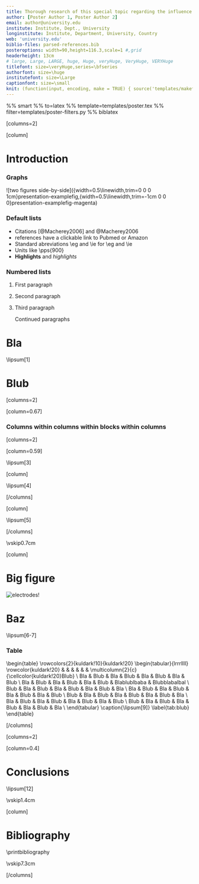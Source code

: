 ```yaml
---
title: Thorough research of this special topic regarding the influence of various factors
author: [Poster Author 1, Poster Author 2]
email: author@university.edu
institute: Institute, Dept., University
longinstitute: Institute, Department, University, Country
web: 'university.edu'
biblio-files: parsed-references.bib
posteroptions: width=90,height=116.3,scale=1 #,grid
headerheight: 13cm
# large, Large, LARGE, huge, Huge, veryHuge, VeryHuge, VERYHuge
titlefont: size=\veryHuge,series=\bfseries
authorfont: size=\huge
institutefont: size=\Large
captionfont: size=\small
knit: (function(input, encoding, make = TRUE) { source('templates/makefile-renderer.R', local = TRUE) })
---
```


%% smart
%% to=latex
%% template=templates/poster.tex
%% filter=templates/poster-filters.py
%% biblatex

[columns=2]

[column]

# Introduction

### Graphs

![two figures side-by-side]({width=0.5\linewidth,trim=0 0 0 1cm}presentation-examplefig,{width=0.5\linewidth,trim=-1cm 0 0 0}presentation-examplefig-magenta)

<!-- Comments -->
### Default lists

- Citations [@Macherey2006] and @Macherey2006
- references have a clickable link to Pubmed or Amazon
- Standard abreviations \\eg and \\ie for \eg and \ie
- Units like \pps{900}
- **Highlights** and *highlights*

### Numbered lists

1.  First paragraph
2.  Second paragraph
3.  Third paragraph

    Continued paragraphs

# Bla

\lipsum[1]

# Blub

[columns=2]

[column=0.67]

### Columns within columns within blocks within columns

[columns=2]

[column=0.59]

\lipsum[3]

[column]

\lipsum[4]

[/columns]

[column]

\lipsum[5]

[/columns]

\vskip0.7cm

[column]

# Big figure

![electrodes!]({width=.8\linewidth}presentation-examplefig-electrodes)

# Baz

\lipsum[6-7]

### Table

<!-- this is still latex :-) -->
\begin{table}
    \rowcolors{2}{kuldark!10}{kuldark!20}
    \begin{tabular}{lrrrllll}
            \rowcolor{kuldark!20}
                &     &                     &         &      &          &
                \multicolumn{2}{c}{\cellcolor{kuldark!20}Blub} \\
        Bla & Blub & Bla & Blub & Bla & Blub &
        Bla & Blub \\
        Bla & Blub & Bla & Blub & Bla & Blub & Blablublbaba & Blubblabalbal \\
        Blub & Bla & Blub & Bla & Blub & Bla & Blub & Bla \\
        Bla & Blub & Bla & Blub & Bla & Blub & Bla & Blub \\
        Blub & Bla & Blub & Bla & Blub & Bla & Blub & Bla \\
        Bla & Blub & Bla & Blub & Bla & Blub & Bla & Blub \\
        Blub & Bla & Blub & Bla & Blub & Bla & Blub & Bla \\
    \end{tabular}
    \caption{\lipsum[9]}
    \label{tab:blub}
\end{table}

[/columns]

[columns=2]

[column=0.4]

# Conclusions

\lipsum[12]

\vskip1.4cm

[column]

# Bibliography

\printbibliography

\vskip7.3cm

[/columns]
